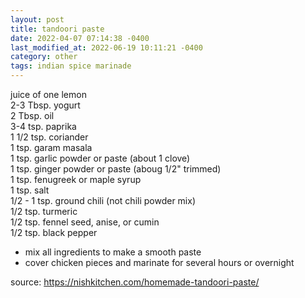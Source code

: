 ```yaml
---
layout: post
title: tandoori paste
date: 2022-04-07 07:14:38 -0400
last_modified_at: 2022-06-19 10:11:21 -0400
category: other
tags: indian spice marinade
---
```


juice of one lemon  
2-3 Tbsp. yogurt  
2 Tbsp. oil  
3-4 tsp. paprika  
1 1/2 tsp. coriander  
1 tsp. garam masala  
1 tsp. garlic powder or paste (about 1 clove)  
1 tsp. ginger powder or paste (aboug 1/2" trimmed)  
1 tsp. fenugreek or maple syrup  
1 tsp. salt  
1/2 - 1 tsp. ground chili (not chili powder mix)  
1/2 tsp. turmeric  
1/2 tsp. fennel seed, anise, or cumin  
1/2 tsp. black pepper  
* mix all ingredients to make a smooth paste
* cover chicken pieces and marinate for several hours or overnight

source: <https://nishkitchen.com/homemade-tandoori-paste/>
